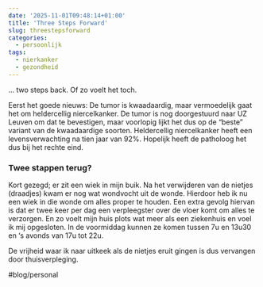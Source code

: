 ```yaml
---
date: '2025-11-01T09:48:14+01:00'
title: 'Three Steps Forward'
slug: threestepsforward
categories:
  - persoonlijk
tags:
  - nierkanker
  - gezondheid
---
```

... two steps back. Of zo voelt het toch.

Eerst het goede nieuws: De tumor is kwaadaardig, maar vermoedelijk gaat het om heldercellig niercelkanker. De tumor is nog doorgestuurd naar UZ Leuven om dat te bevestigen, maar voorlopig lijkt het dus op de “beste” variant van de kwaadaardige soorten. Heldercellig niercelkanker heeft een levensverwachting na tien jaar van 92%. Hopelijk heeft de patholoog het dus bij het rechte eind.
### Twee stappen terug?
Kort gezegd; er zit een wiek in mijn buik. Na het verwijderen van de nietjes (draadjes) kwam er nog wat wondvocht uit de wonde. Hierdoor heb ik nu een wiek in die wonde om alles proper te houden. Een extra gevolg hiervan is dat er twee keer per dag een verpleegster over de vloer komt om alles te verzorgen. En zo voelt mijn huis plots wat meer als een ziekenhuis en voel ik mij opgesloten. In de voormiddag kunnen ze komen tussen 7u en 13u30 en ‘s avonds van 17u tot 22u.

De vrijheid waar ik naar uitkeek als de nietjes eruit gingen is dus vervangen door thuisverpleging.

#blog/personal